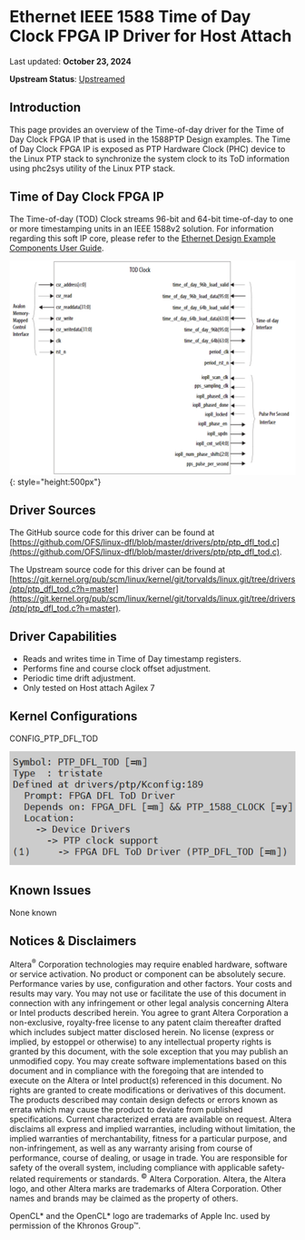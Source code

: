# **Ethernet IEEE 1588 Time of Day Clock FPGA IP Driver for Host Attach**

Last updated: **October 23, 2024** 

**Upstream Status**: [Upstreamed](https://git.kernel.org/pub/scm/linux/kernel/git/torvalds/linux.git/tree/drivers/ptp/ptp_dfl_tod.c?h=master)

## **Introduction**

This page provides an overview of the Time-of-day driver for the Time of Day Clock FPGA IP that is used in the 1588PTP Design examples.  The Time of Day Clock FPGA IP is exposed as PTP Hardware Clock (PHC) device to the Linux PTP stack to synchronize the system clock to its ToD information using phc2sys utility of the Linux PTP stack.

## **Time of Day Clock FPGA IP**

The Time-of-day (TOD) Clock streams 96-bit and 64-bit time-of-day to one or more timestamping units in an IEEE 1588v2 solution. For information regarding this soft IP core, please refer to the [Ethernet Design Example Components User Guide](https://www.intel.com/content/www/us/en/docs/programmable/683044/latest/time-of-day-clock.html).

![](images/tod-block-diagram.png){: style="height:500px"}

## **Driver Sources**

The GitHub source code for this driver can be found at [https://github.com/OFS/linux-dfl/blob/master/drivers/ptp/ptp_dfl_tod.c](https://github.com/OFS/linux-dfl/blob/master/drivers/ptp/ptp_dfl_tod.c).

The Upstream source code for this driver can be found at [https://git.kernel.org/pub/scm/linux/kernel/git/torvalds/linux.git/tree/drivers/ptp/ptp_dfl_tod.c?h=master](https://git.kernel.org/pub/scm/linux/kernel/git/torvalds/linux.git/tree/drivers/ptp/ptp_dfl_tod.c?h=master).

## **Driver Capabilities**

* Reads and writes time in Time of Day timestamp registers.
* Performs fine and course clock offset adjustment.
* Periodic time drift adjustment.
* Only tested on Host attach Agilex 7


## **Kernel Configurations**
 
CONFIG_PTP_DFL_TOD

![](./images/ptp_dfl_tod_menuconfig.PNG)

## **Known Issues**

None known

## Notices & Disclaimers

Altera<sup>&reg;</sup> Corporation technologies may require enabled hardware, software or service activation.
No product or component can be absolutely secure. 
Performance varies by use, configuration and other factors.
Your costs and results may vary. 
You may not use or facilitate the use of this document in connection with any infringement or other legal analysis concerning Altera or Intel products described herein. You agree to grant Altera Corporation a non-exclusive, royalty-free license to any patent claim thereafter drafted which includes subject matter disclosed herein.
No license (express or implied, by estoppel or otherwise) to any intellectual property rights is granted by this document, with the sole exception that you may publish an unmodified copy. You may create software implementations based on this document and in compliance with the foregoing that are intended to execute on the Altera or Intel product(s) referenced in this document. No rights are granted to create modifications or derivatives of this document.
The products described may contain design defects or errors known as errata which may cause the product to deviate from published specifications.  Current characterized errata are available on request.
Altera disclaims all express and implied warranties, including without limitation, the implied warranties of merchantability, fitness for a particular purpose, and non-infringement, as well as any warranty arising from course of performance, course of dealing, or usage in trade.
You are responsible for safety of the overall system, including compliance with applicable safety-related requirements or standards. 
<sup>&copy;</sup> Altera Corporation.  Altera, the Altera logo, and other Altera marks are trademarks of Altera Corporation.  Other names and brands may be claimed as the property of others. 

OpenCL* and the OpenCL* logo are trademarks of Apple Inc. used by permission of the Khronos Group™. 
